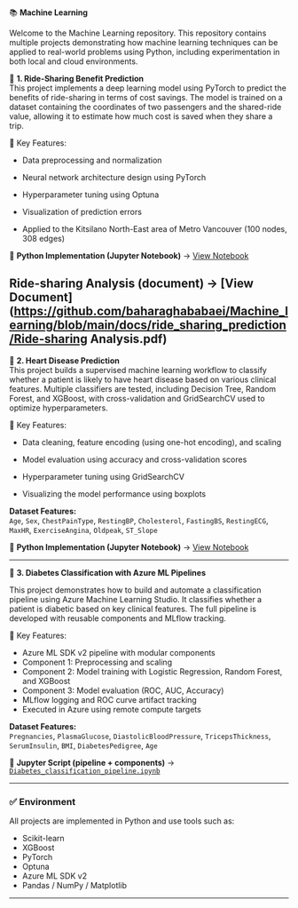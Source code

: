 📚 **Machine Learning**

Welcome to the Machine Learning repository. This repository contains multiple projects demonstrating how machine learning techniques can be applied to real-world problems using Python, including experimentation in both local and cloud environments.


🔗 **1. Ride-Sharing Benefit Prediction**  
This project implements a deep learning model using PyTorch to predict the benefits of ride-sharing in terms of cost savings. The model is trained on a dataset containing the coordinates of two passengers and the shared-ride value, allowing it to estimate how much cost is saved when they share a trip. 

🧪 Key Features:

- Data preprocessing and normalization

- Neural network architecture design using PyTorch

- Hyperparameter tuning using Optuna

- Visualization of prediction errors

- Applied to the Kitsilano North-East area of Metro Vancouver (100 nodes, 308 edges)  

🐍 **Python Implementation (Jupyter Notebook)** → [View Notebook](https://github.com/baharaghababaei/Machine_learning/blob/main/docs/ride_sharing_prediction/Kitsilano_East.ipynb) 
    
  **Ride-sharing Analysis (document)** → [View Document]
  (https://github.com/baharaghababaei/Machine_learning/blob/main/docs/ride_sharing_prediction/Ride-sharing Analysis.pdf)
---

🔗 **2. Heart Disease Prediction**  
This project builds a supervised machine learning workflow to classify whether a patient is likely to have heart disease based on various clinical features.
Multiple classifiers are tested, including Decision Tree, Random Forest, and XGBoost, with cross-validation and GridSearchCV used to optimize hyperparameters.

🧪 Key Features:

- Data cleaning, feature encoding (using one-hot encoding), and scaling

- Model evaluation using accuracy and cross-validation scores

- Hyperparameter tuning using GridSearchCV

- Visualizing the model performance using boxplots

**Dataset Features:**  
`Age`, `Sex`, `ChestPainType`, `RestingBP`, `Cholesterol`, `FastingBS`, `RestingECG`, `MaxHR`, `ExerciseAngina`, `Oldpeak`, `ST_Slope`

🐍 **Python Implementation (Jupyter Notebook)** → [View Notebook](https://github.com/baharaghababaei/Machine_learning/blob/main/docs/Heart_disease_classification/Heart_Disease_Prediction.ipynb)    

---

🔗 **3. Diabetes Classification with Azure ML Pipelines**  

This project demonstrates how to build and automate a classification pipeline using Azure Machine Learning Studio. It classifies whether a patient is diabetic based on key clinical features. The full pipeline is developed with reusable components and MLflow tracking.

🧪 Key Features:
- Azure ML SDK v2 pipeline with modular components  
- Component 1: Preprocessing and scaling  
- Component 2: Model training with Logistic Regression, Random Forest, and XGBoost  
- Component 3: Model evaluation (ROC, AUC, Accuracy)  
- MLflow logging and ROC curve artifact tracking  
- Executed in Azure using remote compute targets  

**Dataset Features:**  
`Pregnancies`, `PlasmaGlucose`, `DiastolicBloodPressure`, `TricepsThickness`, `SerumInsulin`, `BMI`, `DiabetesPedigree`, `Age`

🐍 **Jupyter Script (pipeline + components)** → [`Diabetes_classification_pipeline.ipynb`](https://github.com/baharaghababaei/Machine_learning/blob/main/docs/diabetes_pipeline_Azure/Diabetes_classification_pipeline.ipynb)

---

### ✅ Environment

All projects are implemented in Python and use tools such as:
- Scikit-learn
- XGBoost
- PyTorch
- Optuna
- Azure ML SDK v2
- Pandas / NumPy / Matplotlib

---
